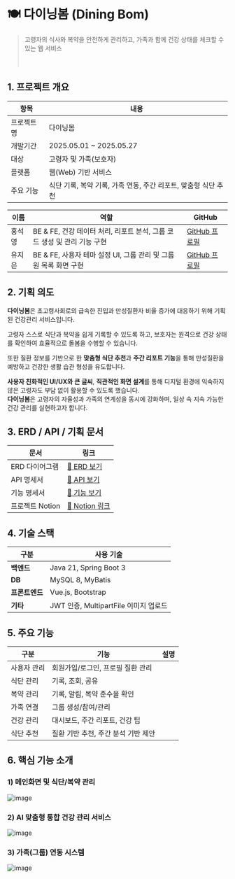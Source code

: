 # 🍽️ 다이닝봄 (Dining Bom)

> 고령자의 식사와 복약을 안전하게 관리하고, 가족과 함께 건강 상태를 체크할 수 있는 웹 서비스
<br><br><br>

## 1. 프로젝트 개요

| 항목 | 내용 |
|------|------|
| 프로젝트명 | 다이닝봄 |
| 개발기간 | 2025.05.01 ~ 2025.05.27 |
| 대상 | 고령자 및 가족(보호자) |
| 플랫폼 | 웹(Web) 기반 서비스 |
| 주요 기능 | 식단 기록, 복약 기록, 가족 연동, 주간 리포트, 맞춤형 식단 추천 |


| 이름   | 역할                            | GitHub |
|--------|----------------------------------|--------|
| 홍석영 | BE & FE, 건강 데이터 처리, 리포트 분석, 그룹 코드 생성 및 관리 기능 구현 | [GitHub 프로필](https://github.com/ghdtjrdud) |
| 유지은 | BE & FE, 사용자 테마 설정 UI, 그룹 관리 및 그룹원 목록 화면 구현 | [GitHub 프로필](https://github.com/jieun4587) |




## 2. 기획 의도

**다이닝봄**은 초고령사회로의 급속한 진입과 만성질환자 비율 증가에 대응하기 위해 기획된 건강관리 서비스입니다.  

고령자 스스로 식단과 복약을 쉽게 기록할 수 있도록 하고, 보호자는 원격으로 건강 상태를 확인하여 효율적으로 돌봄을 수행할 수 있습니다. 

또한 질환 정보를 기반으로 한 **맞춤형 식단 추천**과 **주간 리포트 기능**을 통해 만성질환을 예방하고 건강한 생활 습관 형성을 유도합니다.

**사용자 친화적인 UI/UX와 큰 글씨**, **직관적인 화면 설계**를 통해 디지털 환경에 익숙하지 않은 고령자도 부담 없이 활용할 수 있도록 했습니다.  
**다이닝봄**은 고령자의 자율성과 가족의 연계성을 동시에 강화하며, 일상 속 지속 가능한 건강 관리를 실현하고자 합니다.



## 3. ERD / API / 기획 문서

| 문서 | 링크 |
|------|------|
| ERD 다이어그램 | [📌 ERD 보기](https://www.erdcloud.com/d/your_link) |
| API 명세서 | [📌 API 보기](https://documenter.getpostman.com/view/your_link) |
| 기능 명세서 | [📌 기능 보기](https://docs.google.com/spreadsheets/d/your_link) |
| 프로젝트 Notion | [📌 Notion 링크](https://www.notion.so/ssafy-jinhyeok/1ee7f669b13380b6aa6dc3c2a50bc56e?pvs=4) |



## 4. 기술 스택

| 구분 | 사용 기술 |
|------|-----------|
| **백엔드** | Java 21, Spring Boot 3 |
| **DB** | MySQL 8, MyBatis |
| **프론트엔드** | Vue.js, Bootstrap |
| **기타** | JWT 인증, MultipartFile 이미지 업로드 |



## 5. 주요 기능

| 구분 | 기능 | 설명 |
|------|------|------|
| 사용자 관리 | 회원가입/로그인, 프로필 질환 관리 |
| 식단 관리 | 기록, 조회, 공유 |
| 복약 관리 | 기록, 알림, 복약 준수율 확인 |
| 가족 연결 | 그룹 생성/참여/관리 |
| 건강 관리 | 대시보드, 주간 리포트, 건강 팁 |
| 식단 추천 | 질환 기반 추천, 주간 분석 기반 제안 |



## 6. 핵심 기능 소개

### 1) 메인화면 및 식단/복약 관리
<!-- 여기에 그림 추가: width="750px" -->
![image](https://github.com/user-attachments/assets/610a4186-1981-48c1-bdca-772841ba975f)


### 2) AI 맞춤형 통합 건강 관리 서비스
![image](https://github.com/user-attachments/assets/1fdf4ad5-a3e1-44c1-b50c-019b50edf07d)


### 3) 가족(그룹) 연동 시스템
![image](https://github.com/user-attachments/assets/990c4f2d-c716-4515-9418-d23f42c7741c)





